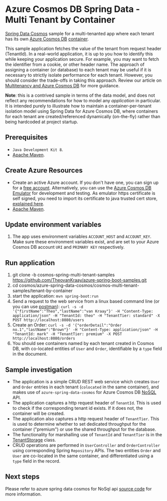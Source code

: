 # Azure Cosmos DB Spring Data - Multi Tenant by Container

[Spring Data Cosmos](https://aka.ms/SpringDataCosmos) sample for a multi-tenanted app where each tenant has its own [Azure Cosmos DB](https://learn.microsoft.com/azure/cosmos-db/introduction) [container](https://learn.microsoft.com/azure/cosmos-db/resource-model#azure-cosmos-db-containers).

This sample application fetches the value of the tenant from request header (TenantId). In a real-world application, it is up to you how to identify this while keeping your application secure. For example, you may want to fetch the identifier from a cookie, or other header name. The approach of assigning a container (or database) to each tenant may be useful if it is necessary to strictly isolate performance for each tenant. However, you should consider the trade-offs in taking this approach. Review our article on [Multitenancy and Azure Cosmos DB](https://learn.microsoft.com/azure/architecture/guide/multitenant/service/cosmos-db) for more guidance.

**Note**: this is a contrived sample in terms of the data model, and does not reflect any recommendations for how to model any *application* in particular. It is intended purely to illustrate how to maintain a container-per-tenant isolation model using Spring Data for Azure Cosmos DB, where containers for each tenant are created/referenced dynamically (on-the-fly) rather than being hardcoded at project startup.

## Prerequisites
- `Java Development Kit 8`.
- [Apache Maven](https://maven.apache.org/install.html).

## Create Azure Resources
- Create an active Azure account. If you don't have one, you can sign up for a [free account](https://azure.microsoft.com/free/). Alternatively, you can use the [Azure Cosmos DB Emulator](https://docs.microsoft.com/en-us/azure/cosmos-db/local-emulator) for development and testing. As emulator https certificate is self signed, you need to import its certificate to java trusted cert store, [explained here](https://docs.microsoft.com/en-us/azure/cosmos-db/local-emulator-export-ssl-certificates).
- [Apache Maven](https://maven.apache.org/install.html).

## Update environment variables
1. The app uses environment variables `ACCOUNT_HOST` and `ACCOUNT_KEY`. Make sure these environment variables exist, and are set to your Azure Cosmos DB account `URI` and `PRIMARY KEY` respectively.

## Run application
1. git clone -b cosmos-spring-multi-tenant-samples https://github.com/TheovanKraay/azure-spring-boot-samples.git
1. cd cosmos/azure-spring-data-cosmos/cosmos-multi-tenant-samples/tenant-by-container
1. start the application: `mvn spring-boot:run`
1. Send a request to the web service from a linux based command line (or you can use [postman](https://www.postman.com/downloads/)): `curl -s -d '{"firstName":"Theo","lastName":"van Kraay"}' -H "Content-Type: application/json" -H "TenantId: theo" -H "TenantTier: standard" -X POST http://localhost:8080/users`
1. Create an Order: `curl -s -d '{"orderDetail":"Order no.1","lastName":"Brown"}' -H "Content-Type: application/json" -H "TenantId: mark" -H "TenantTier: premium" -X POST http://localhost:8080/orders`
1. You should see containers named by each tenant created in Cosmos DB, with co-located entities of `User` and `Order`, identifiable by a `type` field in the document.

## Sample investigation
- The application is a simple CRUD REST web service which creates `User` and `Order` entries in each tenant (`colocated` in the same container), and makes use of  `azure-spring-data-cosmos` for Azure Cosmos DB [NoSQL](https://learn.microsoft.com/azure/cosmos-db/nosql/) API.
- The application captures a http request header of `TenantId`. This is used to check if the corresponding tenant id exists. If it does not, the container will be created.
- The application also captures a http request header of `TenantTier`. This is used to determine whether to set dedicated throughput for the container ("premium") or use the shared throughput for the database.
- The functionality for marshalling use of `TenantId` and `TenantTier` is in the [TenantStorage](./src/main/java/com/azure/spring/data/cosmos/example/tenant/TenantStorage.java) class.
- CRUD operations are performed in `UserController` and `OrderController` using corresponding Spring `Repository` APIs. The two entities `Order` and `User` are co-located in the same container, and differentiated using a `type` field in the record.

## Next steps
Please refer to azure spring data cosmos for NoSql api [source code](https://aka.ms/SpringDataCosmos) for more information.
